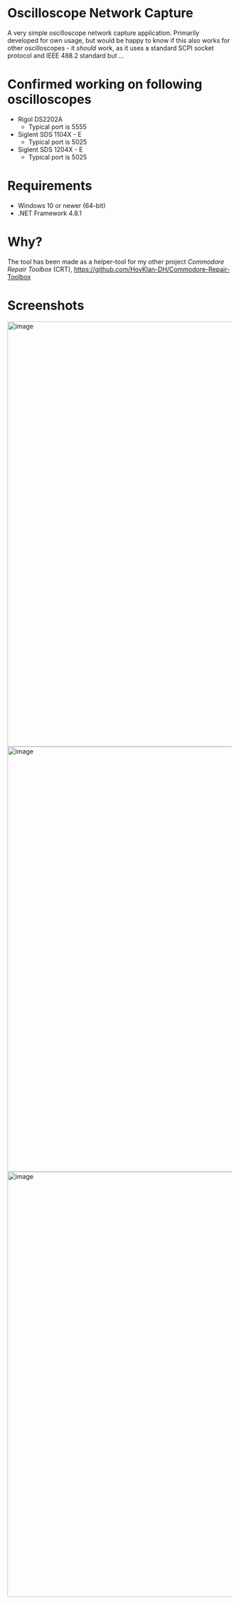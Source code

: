 # Oscilloscope Network Capture

A very simple oscilloscope network capture application. Primarily developed for own usage, but would be happy to know if this also works for other oscilloscopes - it _should_ work, as it uses a standard SCPI socket protocol and IEEE 488.2 standard but ...

# Confirmed working on following oscilloscopes

* Rigol DS2202A
  - Typical port is 5555 
* Siglent SDS 1104X - E
  - Typical port is 5025 
* Siglent SDS 1204X - E
  - Typical port is 5025 

# Requirements

* Windows 10 or newer (64-bit)
* .NET Framework 4.8.1

# Why?

The tool has been made as a helper-tool for my other project _Commodore Repair Toolbox_ (CRT), https://github.com/HovKlan-DH/Commodore-Repair-Toolbox

# Screenshots

<img width="1087" height="955" alt="image" src="https://github.com/user-attachments/assets/62d1c5ba-3461-4169-b5bf-dfd401e2cb14" />

<img width="1087" height="955" alt="image" src="https://github.com/user-attachments/assets/0e85df11-dd1b-4e92-a07f-120b3f4130f4" />

<img width="1087" height="955" alt="image" src="https://github.com/user-attachments/assets/e5acecef-3dd7-4131-8aa7-708dc036f253" />
